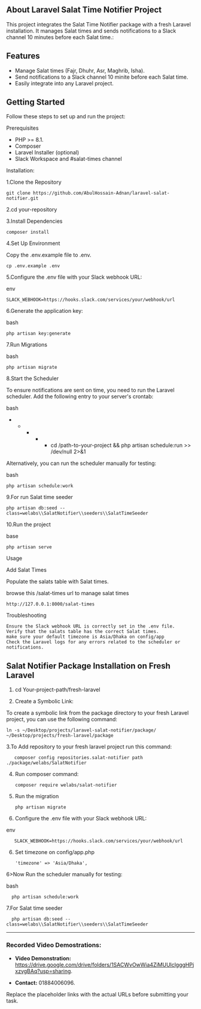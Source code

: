 ## About Laravel Salat Time Notifier Project

This project integrates the Salat Time Notifier package with a fresh Laravel installation. It manages Salat times and sends notifications to a Slack channel 10 minutes before each Salat time.:

## Features

- Manage Salat times (Fajr, Dhuhr, Asr, Maghrib, Isha).
- Send notifications to a Slack channel 10 minite before each Salat time.
- Easily integrate into any Laravel project.

## Getting Started

Follow these steps to set up and run the project:

Prerequisites


- PHP >= 8.1.
- Composer
- Laravel Installer (optional)
- Slack Workspace and #salat-times channel


Installation:

1.Clone the Repository

    git clone https://github.com/AbulHossain-Adnan/laravel-salat-notifier.git


2.cd your-repository

3.Install Dependencies

    composer install

4.Set Up Environment

Copy the .env.example file to .env.

    cp .env.example .env

5.Configure the .env file with your Slack webhook URL:

env

    SLACK_WEBHOOK=https://hooks.slack.com/services/your/webhook/url

6.Generate the application key:

bash

    php artisan key:generate

7.Run Migrations

bash

    php artisan migrate

8.Start the Scheduler

To ensure notifications are sent on time, you need to run the Laravel scheduler. Add the following entry to your server's crontab:

bash

* * * * * cd /path-to-your-project && php artisan schedule:run >> /dev/null 2>&1

Alternatively, you can run the scheduler manually for testing:

bash

    php artisan schedule:work


9.For run Salat time seeder  

    php artisan db:seed --class=welabs\\SalatNotifier\\seeders\\SalatTimeSeeder
    

10.Run the project

base

    php artisan serve


Usage

Add Salat Times
 
Populate the salats table with Salat times.

browse this /salat-times url to manage salat times

    http://127.0.0.1:8000/salat-times

   

Troubleshooting

    Ensure the Slack webhook URL is correctly set in the .env file.
    Verify that the salats table has the correct Salat times.
    make sure your default timezone is Asia/Dhaka on config/app
    Check the Laravel logs for any errors related to the scheduler or notifications.




## Salat Notifier Package Installation on Fresh Laravel



1. cd Your-project-path/fresh-laravel

2. Create a Symbolic Link:

To create a symbolic link from the package directory to your fresh Laravel project, you can use the following command:

    ln -s ~/Desktop/projects/laravel-salat-notifier/package/ ~/Desktop/projects/fresh-laravel/package

3.To Add repository to your fresh laravel project run this command:

       composer config repositories.salat-notifier path ./package/welabs/SalatNotifier

4. Run composer command:

       composer require welabs/salat-notifier

4. Run the migration

       php artisan migrate

    
5. Configure the .env file with your Slack webhook URL:

env

       SLACK_WEBHOOK=https://hooks.slack.com/services/your/webhook/url    

6. Set timezone on config/app.php

       'timezone' => 'Asia/Dhaka',

6>Now Run the scheduler manually for testing:

bash

      php artisan schedule:work


7.For Salat time seeder  

      php artisan db:seed --class=welabs\\SalatNotifier\\seeders\\SalatTimeSeeder

    


---

### Recorded Video Demostrations:
- **Video Demonstration:** https://drive.google.com/drive/folders/1SACWvOwWia4ZiMUUlclgggHPjxzvgBAq?usp=sharing.

- **Contact:** 01884006096.

Replace the placeholder links with the actual URLs before submitting your task.

